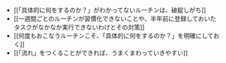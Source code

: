 - [[「具体的に何をするのか？」がわかってないルーチンは、破綻しがち]]
- [[一週間ごとのルーチンが習慣化できないことや、半年前に登録しておいたタスクがなかなか実行できないわけとその対策]]
- [[何度もおこなうルーチンこそ、「具体的に何をするのか？」を明確にしておく]]
- [[「流れ」をつくることができれば、うまくまわっていきやすい]]